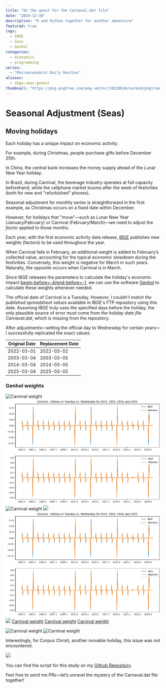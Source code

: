 ```yaml
---
title: "On the quest for the Carnaval.dat file"
date: "2024-12-30"
description: "R and Python together for another adventure"
featured: true
tags:
  - IBGE
  - Seas
  - Genhol
categories:
  - economics
  - programming
series:
  - "Macroeconomist Daily Routine"
aliases:
  - ibge-seas-genhol
thumbnail: "https://png.pngtree.com/png-vector/20220610/ourmid/pngtree-holy-grail-icon-in-cartoon-style-isolated-on-white-background-png-image_4864634.png"
---
```


# Seasonal Adjustment (Seas)

## Moving holidays

Each holiday has a unique impact on economic activity.

For example, during Christmas, people purchase gifts before December 25th.

In China, the central bank increases the money supply ahead of the Lunar New Year holiday.

In Brazil, during Carnival, the beverage industry operates at full capacity beforehand, while the cellphone market booms after the week of festivities (both for new and "refurbished" phones).

Seasonal adjustment for monthly series is straightforward in the first example, as Christmas occurs on a fixed date within December.

However, for holidays that "move"—such as Lunar New Year (January/February) or Carnival (February/March)—we need to adjust the _factor_ applied to those months.

Each year, with the first economic activity data release, [IBGE](https://ftp.ibge.gov.br/Industrias_Extrativas_e_de_Transformacao/Pesquisa_Industrial_Mensal_Producao_Fisica/Material_de_apoio/) publishes new weights (factors) to be used throughout the year.

When Carnival falls in February, an additional weight is added to February’s collected value, accounting for the typical economic slowdown during the festivities. Conversely, this weight is negative for March in such years. Naturally, the opposite occurs when Carnival is in March.

Since IBGE releases the parameters to calculate the holiday's economic impact [begin-before=-4/end-before=-1](https://ftp.ibge.gov.br/Industrias_Extrativas_e_de_Transformacao/Pesquisa_Industrial_Mensal_Producao_Fisica/Notas_Metodologicas/notas_metodologicas_pimpf_01_2022.pdf), we can use the software [Genhol](https://www.census.gov/data/software/x13as/genhol.html) to calculate these weights whenever needed.

The official date of Carnival is a Tuesday. However, _I couldn’t match the published spreadsheet values_ available in IBGE's FTP repository using this date. Assuming IBGE truly uses the specified days before the holiday, the only plausible source of error must come from the *holiday date file Carnaval.dat*, which is missing from the repository.

After adjustments—setting the official day to Wednesday for certain years—I successfully replicated the exact values:

| Original Date    | Replacement Date |
|------------------|------------------|
| 2022-03-01       | 2022-03-02       |
| 2003-03-04       | 2003-03-05       |
| 2014-03-04       | 2014-03-05       |
| 2025-03-04       | 2025-03-05       |


### Genhol weights
![Carnival weight](../images/genhol-carnival/file-20241230183536266.png)
![Carnival weight](./images/genhol-carnival/file-20241230183536266.png)
![Carnival weight](/images/genhol-carnival/file-20241230183536266.png)
![](../images/genhol-carnival/file-20241230183536266.png)
![](./images/genhol-carnival/file-20241230183536266.png)
![](/images/genhol-carnival/file-20241230183536266.png)
[Carnival weight](../images/genhol-carnival/file-20241230183536266.png)
[Carnival weight](./images/genhol-carnival/file-20241230183536266.png)
[Carnival weight](/images/genhol-carnival/file-20241230183536266.png)
[](../images/genhol-carnival/file-20241230183536266.png)
[](./images/genhol-carnival/file-20241230183536266.png)
[](/images/genhol-carnival/file-20241230183536266.png)

![Carnival weight](/linearsim/images/genhol-carnival/file-20241230183536266.png)
![Carnival weight](/linearsim/post/images/genhol-carnival/file-20241230183536266.png)

Interestingly, for Corpus Christi, another movable holiday, this issue was not encountered.

![](../images/genhol-carnival/file-20241230183541742.png)

You can find the script for this study on my [Github Repository](https://github.com/lfpazevedo/py-seas).

Feel free to send me PRs—let’s unravel the mystery of the Carnaval.dat file together!


